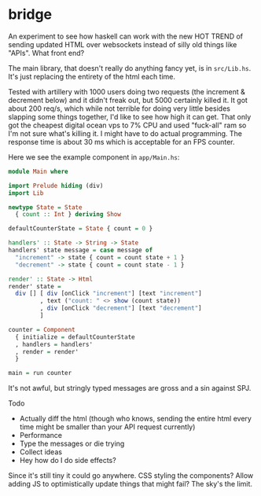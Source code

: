# bridge

An experiment to see how haskell can work with the new HOT TREND of sending updated HTML over websockets instead of silly old things like "APIs".  What front end?

The main library, that doesn't really do anything fancy yet, is in `src/Lib.hs`.  It's just replacing the entirety of the html each time.

Tested with artillery with 1000 users doing two requests (the increment & decrement below) and it didn't freak out, but 5000 certainly killed it.  It got about 200 req/s, which while not terrible for doing very little besides slapping some things together, I'd like to see how high it can get.  That only got the cheapest digital ocean vps to 7% CPU and used "fuck-all" ram so I'm not sure what's killing it.  I might have to do actual programming.  The response time is about 30 ms which is acceptable for an FPS counter.

Here we see the example component in `app/Main.hs`:

```haskell
module Main where

import Prelude hiding (div)
import Lib

newtype State = State
  { count :: Int } deriving Show

defaultCounterState = State { count = 0 }

handlers' :: State -> String -> State
handlers' state message = case message of
  "increment" -> state { count = count state + 1 }
  "decrement" -> state { count = count state - 1 }

render' :: State -> Html
render' state =
  div [] [ div [onClick "increment"] [text "increment"]
         , text ("count: " <> show (count state))
         , div [onClick "decrement"] [text "decrement"]
         ]

counter = Component
  { initialize = defaultCounterState
  , handlers = handlers'
  , render = render'
  }

main = run counter
```

It's not awful, but stringly typed messages are gross and a sin against SPJ.  

Todo
* Actually diff the html (though who knows, sending the entire html every time might be smaller than your API request currently)
* Performance
* Type the messages or die trying
* Collect ideas
* Hey how do I do side effects?

Since it's still tiny it could go anywhere.  CSS styling the components?  Allow adding JS to optimistically update things that might fail?  The sky's the limit.
